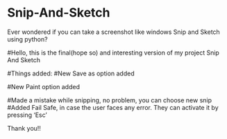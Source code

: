 # Snip-And-Sketch
Ever wondered if you can take a screenshot like windows Snip and Sketch using python?

#Hello, this is the final(hope so) and interesting version of my project Snip And Sketch

#Things added:
#New Save as option added 
 
#New Paint option added

#Made a mistake while snipping, no problem, you can choose new snip
#Added Fail Safe, in case the user faces any error. They can activate it by pressing ‘Esc’

Thank you!!

